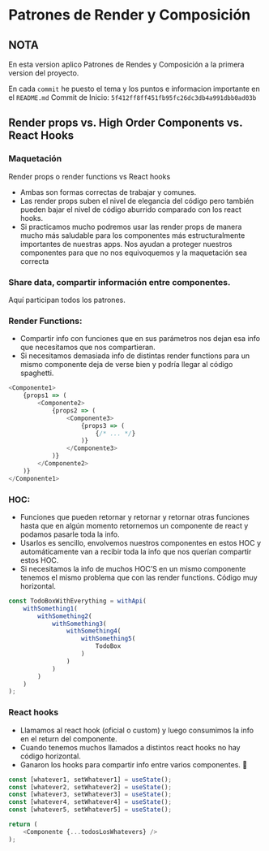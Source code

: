 # Patrones de Render y Composición

## NOTA

En esta version aplico Patrones de Rendes y Composición
a la primera version del proyecto.

En cada `commit` he puesto el tema y los puntos e informacion importante en el `README.md`
Commit de Inicio: `5f412ff8ff451fb95fc26dc3db4a991dbb0ad03b`

## Render props vs. High Order Components vs. React Hooks

### Maquetación

Render props o render functions vs React hooks

* Ambas son formas correctas de trabajar y comunes.
* Las render props suben el nivel de elegancia del código pero también pueden bajar el nivel de código aburrido comparado con los react hooks.
* Si practicamos mucho podremos usar las render props de manera mucho más saludable para los componentes más estructuralmente importantes de nuestras apps. Nos ayudan a proteger nuestros componentes para que no nos equivoquemos y la maquetación sea correcta

### Share data, compartir información entre componentes.

Aquí participan todos los patrones.

### Render Functions:

* Compartir info con funciones que en sus parámetros nos dejan esa info que necesitamos que nos compartieran.
* Si necesitamos demasiada info de distintas render functions para un mismo componente deja de verse bien y podría llegar al código spaghetti.

```js
<Componente1>
	{props1 => (
		<Componente2>
			{props2 => (
				<Componente3>
					{props3 => (
						{/* ... */}
					)}
				</Componente3>
			)}
		</Componente2>
	)}
</Componente1>
```

### HOC:

* Funciones que pueden retornar y retornar y retornar otras funciones hasta que en algún momento retornemos un componente de react y podamos pasarle toda la info.
* Usarlos es sencillo, envolvemos nuestros componentes en estos HOC y automáticamente van a recibir toda la info que nos querían compartir estos HOC.
* Si necesitamos la info de muchos HOC’S en un mismo componente tenemos el mismo problema que con las render functions. Código muy horizontal.

```js
const TodoBoxWithEverything = withApi(
	withSomething1(
		withSomething2(
			withSomething3(
				withSomething4(
					withSomething5(
						TodoBox
					)
				)
			)
		)
	)
);
```

### React hooks

* Llamamos al react hook (oficial o custom) y luego consumimos la info en el return del componente.
* Cuando tenemos muchos llamados a distintos react hooks no hay código horizontal.
* Ganaron los hooks para compartir info entre varios componentes. 🎉

```js
const [whatever1, setWhatever1] = useState();
const [whatever2, setWhatever2] = useState();
const [whatever3, setWhatever3] = useState();
const [whatever4, setWhatever4] = useState();
const [whatever5, setWhatever5] = useState();

return (
	<Componente {...todosLosWhatevers} />
);
```